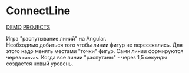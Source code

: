 # ConnectLine

[DEMO](http://connect-line.irustam.ru/)
[PROJECTS](https://github.com/users/hasan42/projects/4)

Игра "распутывание линий" на Angular.  
Необходимо добиться того чтобы линии фигур не пересекались.
Для этого надо менять местами "точки" фигур.
Сами линии формируются через `canvas`.
Когда все линии "распутаны" - через 1,5 секунды создается новый уровень.